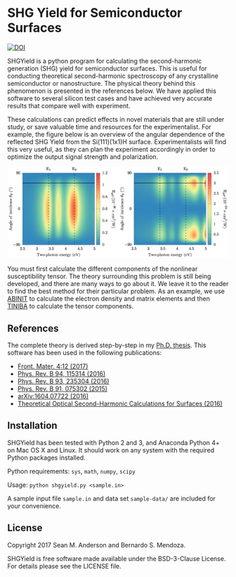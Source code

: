 SHG Yield for Semiconductor Surfaces
====================================

[![DOI](https://zenodo.org/badge/11697217.svg)](https://zenodo.org/badge/latestdoi/11697217)

SHGYield is a python program for calculating the second-harmonic generation (SHG) yield for semiconductor surfaces. This is useful for conducting theoretical second-harmonic spectroscopy of any crystalline semiconductor or nanostructure. The physical theory behind this phenomenon is presented in the references below. We have applied this software to several silicon test cases and have achieved very accurate results that compare well with experiment.

These calculations can predict effects in novel materials that are still under study, or save valuable time and resources for the experimentalist. For example, the figure below is an overview of the angular dependence of the reflected SHG Yield from the Si(111)(1x1)H surface. Experimentalists will find this very useful, as they can plan the experiment accordingly in order to optimize the output signal strength and polarization.

![An overview of the angular dependence of the SHG Yield for the Si(111)(1x1)H surface](paper/3D-Si1x1.png)

You must first calculate the different components of the nonlinear susceptibility tensor. The theory surrounding this problem is still being developed, and there are many ways to go about it. We leave it to the reader to find the best method for their particular problem. As an example, we use [ABINIT](http://www.abinit.org) to calculate the electron density and matrix elements and then [TINIBA](https://github.com/bemese/tiniba) to calculate the tensor components. 


References
------------------------------------

The complete theory is derived step-by-step in my [Ph.D. thesis](https://github.com/roguephysicist/thesis-phd). This software has been used in the following publications:

* [Front. Mater. 4:12 (2017)](https://doi.org/10.3389/fmats.2017.00012)
* [Phys. Rev. B 94, 115314 (2016)](https://doi.org/10.1103/PhysRevB.94.115314)
* [Phys. Rev. B 93, 235304 (2016)](https://doi.org/10.1103/PhysRevB.93.235304)
* [Phys. Rev. B 91, 075302 (2015)](https://doi.org/10.1103/PhysRevB.91.075302)
* [arXiv:1604.07722 (2016)](https://arxiv.org/abs/1604.07722)
* [Theoretical Optical Second-Harmonic Calculations for Surfaces (2016)](https://doi.org/10.13140/RG.2.2.35619.66082)


Installation
------------------------------------

SHGYield has been tested with Python 2 and 3, and Anaconda Python 4+ on Mac OS X and Linux. It should work on any system with the required Python packages installed. 

Python requirements:
`sys`, `math`, `numpy`, `scipy`

Usage:
`python shgyield.py <sample.in>`

A sample input file `sample.in` and data set `sample-data/` are included for your convenience.


License
------------------------------------

Copyright 2017 Sean M. Anderson and Bernardo S. Mendoza.

SHGYield is free software made available under the BSD-3-Clause License. For details please see the LICENSE file.
